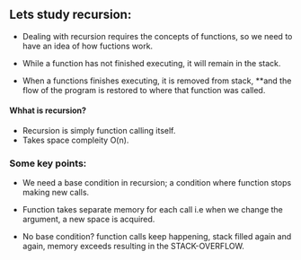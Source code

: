 ## Lets study recursion:

- Dealing with recursion requires the concepts of functions, so we need to have an idea of how fuctions work.

- While a function has not finished executing, it will remain in the stack.

- When a functions finishes executing, it is removed from stack, **and the flow of the program is
  restored to where that function was called.

#### Whhat is recursion?
- Recursion is simply function calling itself. 
- Takes space compleity O(n).

### Some key points:
- We need a base condition in recursion; a condition where function stops making new calls.

- Function takes separate memory for each call i.e when we change the argument, a new space is acquired.

- No base condition? function calls keep happening, stack filled again and again, memory exceeds
  resulting in the STACK-OVERFLOW.

